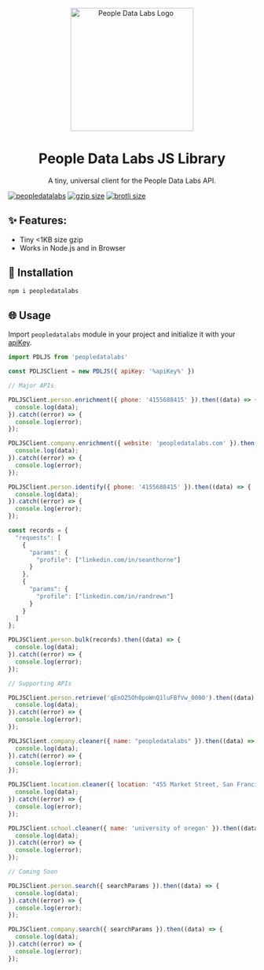 <p align="center">
<img src="https://i.imgur.com/S7DkZtr.png" width="250" alt="People Data Labs Logo">
</p>
<h1 align="center">People Data Labs JS Library</h1>
<p align="center">
A tiny, universal client for the People Data Labs API.
</p>

<div>
<a href="https://www.npmjs.com/package/peopledatalabs"><img src="https://img.shields.io/npm/v/peopledatalabs" alt="peopledatalabs"></a>
<a href="https://unpkg.com/peopledatalabs-js"><img src="https://img.badgesize.io/https://unpkg.com/peopledatalabs@1.0.0/dist/index.js?compression=gzip" alt="gzip size"></a>
<a href="https://unpkg.com/peopledatalabs"><img src="https://img.badgesize.io/https://unpkg.com/peopledatalabs@1.0.0/dist/index.js?compression=brotli" alt="brotli size"></a>
</div>

## ✨ Features:
- Tiny <1KB size gzip
- Works in Node.js and in Browser

## 🔧 Installation

```bash
npm i peopledatalabs
```

## 🌐 Usage

Import `peopledatalabs` module in your project and initialize it with your [apiKey](https://www.peopledatalabs.com).

```js
import PDLJS from 'peopledatalabs'

const PDLJSClient = new PDLJS({ apiKey: '%apiKey%' })

// Major APIs

PDLJSClient.person.enrichment({ phone: '4155688415' }).then((data) => {
  console.log(data);
}).catch((error) => {
  console.log(error);
});

PDLJSClient.company.enrichment({ website: 'peopledatalabs.com' }).then((data) => {
  console.log(data);
}).catch((error) => {
  console.log(error);
});

PDLJSClient.person.identify({ phone: '4155688415' }).then((data) => {
  console.log(data);
}).catch((error) => {
  console.log(error);
});

const records = {
  "requests": [
    {
      "params": {
        "profile": ["linkedin.com/in/seanthorne"]
      }
    },
    {
      "params": {
        "profile": ["linkedin.com/in/randrewn"]
      }
    }
  ]
};

PDLJSClient.person.bulk(records).then((data) => {
  console.log(data);
}).catch((error) => {
  console.log(error);
});

// Supporting APIs

PDLJSClient.person.retrieve('qEnOZ5Oh0poWnQ1luFBfVw_0000').then((data) => {
  console.log(data);
}).catch((error) => {
  console.log(error);
});

PDLJSClient.company.cleaner({ name: "peopledatalabs" }).then((data) => {
  console.log(data);
}).catch((error) => {
  console.log(error);
});

PDLJSClient.location.cleaner({ location: "455 Market Street, San Francisco, California 94105, US" }).then((data) => {
  console.log(data);
}).catch((error) => {
  console.log(error);
});

PDLJSClient.school.cleaner({ name: 'university of oregon' }).then((data) => {
  console.log(data);
}).catch((error) => {
  console.log(error);
});

// Coming Soon

PDLJSClient.person.search({ searchParams }).then((data) => {
  console.log(data);
}).catch((error) => {
  console.log(error);
});

PDLJSClient.company.search({ searchParams }).then((data) => {
  console.log(data);
}).catch((error) => {
  console.log(error);
});
```

